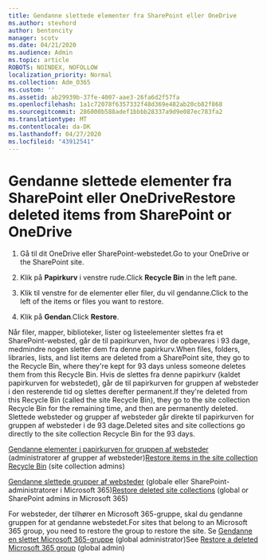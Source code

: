 ```yaml
---
title: Gendanne slettede elementer fra SharePoint eller OneDrive
ms.author: stevhord
author: bentoncity
manager: scotv
ms.date: 04/21/2020
ms.audience: Admin
ms.topic: article
ROBOTS: NOINDEX, NOFOLLOW
localization_priority: Normal
ms.collection: Adm_O365
ms.custom: ''
ms.assetid: ab29939b-37fe-4007-aae3-26fa6d2f57fa
ms.openlocfilehash: 1a1c72078f6357332f48d369e482ab20cb82f868
ms.sourcegitcommit: 286000b588adef1bbbb28337a9d9e087ec783fa2
ms.translationtype: MT
ms.contentlocale: da-DK
ms.lasthandoff: 04/27/2020
ms.locfileid: "43912541"
---
```

# <a name="restore-deleted-items-from-sharepoint-or-onedrive"></a><span data-ttu-id="15e86-102">Gendanne slettede elementer fra SharePoint eller OneDrive</span><span class="sxs-lookup"><span data-stu-id="15e86-102">Restore deleted items from SharePoint or OneDrive</span></span>

1. <span data-ttu-id="15e86-103">Gå til dit OneDrive eller SharePoint-webstedet.</span><span class="sxs-lookup"><span data-stu-id="15e86-103">Go to your OneDrive or the SharePoint site.</span></span>
    
2. <span data-ttu-id="15e86-104">Klik på **Papirkurv** i venstre rude.</span><span class="sxs-lookup"><span data-stu-id="15e86-104">Click **Recycle Bin** in the left pane.</span></span> 
    
3. <span data-ttu-id="15e86-105">Klik til venstre for de elementer eller filer, du vil gendanne.</span><span class="sxs-lookup"><span data-stu-id="15e86-105">Click to the left of the items or files you want to restore.</span></span>
    
4. <span data-ttu-id="15e86-106">Klik på **Gendan**.</span><span class="sxs-lookup"><span data-stu-id="15e86-106">Click **Restore**.</span></span> 
    
<span data-ttu-id="15e86-107">Når filer, mapper, biblioteker, lister og listeelementer slettes fra et SharePoint-websted, går de til papirkurven, hvor de opbevares i 93 dage, medmindre nogen sletter dem fra denne papirkurv.</span><span class="sxs-lookup"><span data-stu-id="15e86-107">When files, folders, libraries, lists, and list items are deleted from a SharePoint site, they go to the Recycle Bin, where they're kept for 93 days unless someone deletes them from this Recycle Bin.</span></span> <span data-ttu-id="15e86-108">Hvis de slettes fra denne papirkurv (kaldet papirkurven for webstedet), går de til papirkurven for gruppen af websteder i den resterende tid og slettes derefter permanent.</span><span class="sxs-lookup"><span data-stu-id="15e86-108">If they're deleted from this Recycle Bin (called the site Recycle Bin), they go to the site collection Recycle Bin for the remaining time, and then are permanently deleted.</span></span> <span data-ttu-id="15e86-109">Slettede websteder og grupper af websteder går direkte til papirkurven for gruppen af websteder i de 93 dage.</span><span class="sxs-lookup"><span data-stu-id="15e86-109">Deleted sites and site collections go directly to the site collection Recycle Bin for the 93 days.</span></span>
  
<span data-ttu-id="15e86-110">[Gendanne elementer i papirkurven for gruppen af websteder](https://go.microsoft.com/fwlink/?linkid=867800) (administratorer af grupper af websteder)</span><span class="sxs-lookup"><span data-stu-id="15e86-110">[Restore items in the site collection Recycle Bin](https://go.microsoft.com/fwlink/?linkid=867800) (site collection admins)</span></span> 
  
<span data-ttu-id="15e86-111">[Gendanne slettede grupper af websteder](https://go.microsoft.com/fwlink/?linkid=867660) (globale eller SharePoint-administratorer i Microsoft 365)</span><span class="sxs-lookup"><span data-stu-id="15e86-111">[Restore deleted site collections](https://go.microsoft.com/fwlink/?linkid=867660) (global or SharePoint admins in Microsoft 365)</span></span> 
  
<span data-ttu-id="15e86-112">For websteder, der tilhører en Microsoft 365-gruppe, skal du gendanne gruppen for at gendanne webstedet.</span><span class="sxs-lookup"><span data-stu-id="15e86-112">For sites that belong to an Microsoft 365 group, you need to restore the group to restore the site.</span></span> <span data-ttu-id="15e86-113">Se [Gendanne en slettet Microsoft 365-gruppe](https://go.microsoft.com/fwlink/?linkid=867802) (global administrator)</span><span class="sxs-lookup"><span data-stu-id="15e86-113">See [Restore a deleted Microsoft 365 group](https://go.microsoft.com/fwlink/?linkid=867802) (global admin)</span></span> 
  

